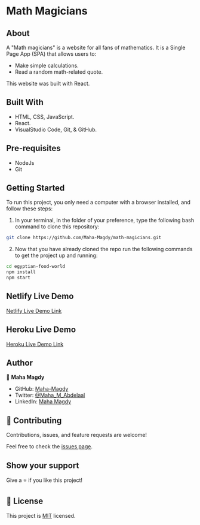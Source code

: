 # Math Magicians

## About

A "Math magicians" is a website for all fans of mathematics. It is a Single Page App (SPA) that allows users to:

- Make simple calculations.
- Read a random math-related quote.
  
This website was built with React.
## Built With

- HTML, CSS, JavaScript.
- React.
- VisualStudio Code, Git, & GitHub.

<!-- ## Live Demo

[Live Demo Link]( https://maha-magdy.github.io/egyptian-food-world/ ) -->

## Pre-requisites

- NodeJs
- Git
## Getting Started

To run this project, you only need a computer with a browser installed, and follow these steps:


1. In your terminal, in the folder of your preference, type the following bash command to clone this repository:

```sh
git clone https://github.com/Maha-Magdy/math-magicians.git
```

2. Now that you have already cloned the repo run the following commands to get the project up and running:
```sh
cd egyptian-food-world
npm install
npm start
```
## Netlify Live Demo
[Netlify Live Demo Link]( https://math-magicians-app.netlify.app/ )

## Heroku Live Demo
[Heroku Live Demo Link]( https://math-magicians-app.netlify.app/ )

## Author

👤 **Maha Magdy**

- GitHub: [Maha-Magdy](https://github.com/Maha-Magdy)
- Twitter: [@Maha_M_Abdelaal](https://twitter.com/Maha_M_Abdelaal)
- LinkedIn: [Maha Magdy](https://www.linkedin.com/in/maha-magdy-abdelaal/)

## 🤝 Contributing

Contributions, issues, and feature requests are welcome!

Feel free to check the [issues page](https://github.com/Maha-Magdy/math-magicians/issues).

## Show your support

Give a ⭐️ if you like this project!

## 📝 License

This project is [MIT](./LICENSE) licensed.